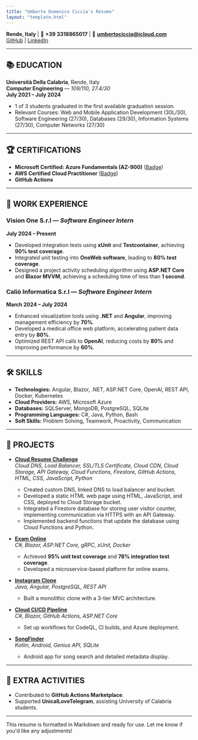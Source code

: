 ```yaml
---
title: "Umberto Domenico Ciccia's Resume"
layout: "template.html"
---
```


**Rende, Italy** | 📱 **+39 3318865017** | 📧 **[umbertociccia@icloud.com](mailto:umbertociccia@icloud.com)**  
[GitHub](https://github.com/umbertocicciaa) | [LinkedIn](https://www.linkedin.com/in/umberto-domenico-ciccia/)

---

## 📚 **EDUCATION**

**Università Della Calabria**, Rende, Italy  
**Computer Engineering** — _109/110, 27.4/30_  
**July 2021 – July 2024**

- 1 of 3 students graduated in the first available graduation session.
- Relevant Courses: Web and Mobile Application Development (30L/30), Software Engineering (27/30), Databases (29/30), Information Systems (27/30), Computer Networks (27/30)

---

## 🏆 **CERTIFICATIONS**

- **Microsoft Certified: Azure Fundamentals (AZ-900)** ([Badge](https://www.credly.com/badges/16d46fdf-8e1c-4841-b210-79eed946cc44/public_url))
- **AWS Certified Cloud Practitioner** ([Badge](https://www.credly.com/badges/a4233ae1-dfa3-4213-b26c-114002aefba4/public_url))
- **GitHub Actions**

---

## 💼 **WORK EXPERIENCE**

### **Vision One S.r.l** — _Software Engineer Intern_

**July 2024 – Present**

- Developed integration tests using **xUnit** and **Testcontainer**, achieving **90% test coverage**.
- Integrated unit testing into **OneWeb software**, leading to **80% test coverage**.
- Designed a project activity scheduling algorithm using **ASP.NET Core** and **Blazor MVVM**, achieving a scheduling time of less than **1 second**.

### **Caliò Informatica S.r.l** — _Software Engineer Intern_

**March 2024 – July 2024**

- Enhanced visualization tools using **.NET** and **Angular**, improving management efficiency by **70%**.
- Developed a medical office web platform, accelerating patient data entry by **80%**.
- Optimized REST API calls to **OpenAI**, reducing costs by **80%** and improving performance by **60%**.

---

## 🛠️ **SKILLS**

- **Technologies:** Angular, Blazor, .NET, ASP.NET Core, OpenAI, REST API, Docker, Kubernetes
- **Cloud Providers:** AWS, Microsoft Azure
- **Databases:** SQLServer, MongoDB, PostgreSQL, SQLite
- **Programming Languages:** C#, Java, Python, Bash
- **Soft Skills:** Problem Solving, Teamwork, Proactivity, Communication

---

## 📂 **PROJECTS**

- **[Cloud Resume Challenge](https://github.com/umbertocicciaa/cloud-resume-challenge-frontend)**  
  _Cloud DNS, Load Balancer, SSL/TLS Certificate, Cloud CDN, Cloud Storage, API Gateway, Cloud Functions, Firestore, GitHub Actions, HTML, CSS, JavaScript, Python_

  - Created custom DNS, linked DNS to load balancer and bucket.
  - Developed a static HTML web page using HTML, JavaScript, and CSS, deployed to Cloud Storage bucket.
  - Integrated a Firestore database for storing user visitor counter, implementing communication via HTTPS with an API Gateway.
  - Implemented backend functions that update the database using Cloud Functions and Python.

- **[Exam Online](https://github.com/umbertocicciaa/EsamiOnline)**  
  _C#, Blazor, ASP.NET Core, gRPC, xUnit, Docker_

  - Achieved **95% unit test coverage** and **78% integration test coverage**.
  - Developed a microservice-based platform for online exams.

- **[Instagram Clone](https://github.com/umbertocicciaa/UnicalSocialNetworkBackend)**  
  _Java, Angular, PostgreSQL, REST API_

  - Built a monolithic clone with a 3-tier MVC architecture.

- **[Cloud CI/CD Pipeline](https://github.com/umbertocicciaa/CloudCICDPipeline)**  
  _C#, Blazor, GitHub Actions, ASP.NET Core_

  - Set up workflows for CodeQL, CI builds, and Azure deployment.

- **[SongFinder](https://github.com/umbertocicciaa/SongFinder)**  
  _Kotlin, Android, Genius API, SQLite_
  - Android app for song search and detailed metadata display.

---

## 🌟 **EXTRA ACTIVITIES**

- Contributed to **GitHub Actions Marketplace**.
- Supported **UnicalLoveTelegram**, assisting University of Calabria students.

---

This resume is formatted in Markdown and ready for use. Let me know if you'd like any adjustments!
